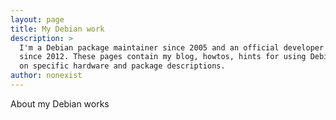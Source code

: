 ```yaml
---
layout: page
title: My Debian work
description: >
  I'm a Debian package maintainer since 2005 and an official developer
  since 2012. These pages contain my blog, howtos, hints for using Debian
  on specific hardware and package descriptions.
author: nonexist
---
```


About my Debian works
